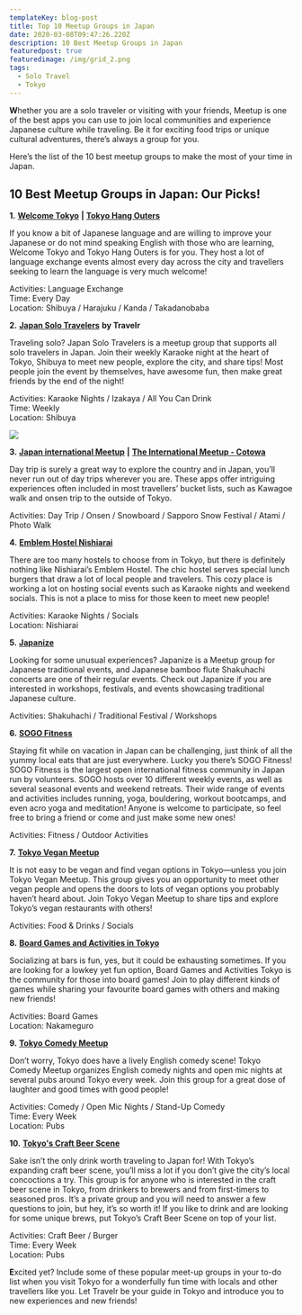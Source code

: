```yaml
---
templateKey: blog-post
title: Top 10 Meetup Groups in Japan
date: 2020-03-08T09:47:26.220Z
description: 10 Best Meetup Groups in Japan
featuredpost: true
featuredimage: /img/grid_2.png
tags:
  - Solo Travel
  - Tokyo
---
```

**W**hether you are a solo traveler or visiting with your friends, Meetup is one of the best apps you can use to join local communities and experience Japanese culture while traveling. Be it for exciting food trips or unique cultural adventures, there’s always a group for you. 

Here’s the list of the 10 best meetup groups to make the most of your time in Japan. 

## 10 Best Meetup Groups in Japan: Our Picks!

**1.** [**Welcome Tokyo**](https://www.meetup.com/Welcome-Tokyo/) **\|** [**Tokyo Hang Outers**](https://www.meetup.com/Tokyo-hungouters-Meetup/events/)

If you know a bit of Japanese language and are willing to improve your Japanese or do not mind speaking English with those who are learning, Welcome Tokyo and Tokyo Hang Outers is for you. They host a lot of language exchange events almost every day across the city and travellers seeking to learn the language is very much welcome! 

Activities: Language Exchange\
Time: Every Day\
Location: Shibuya / Harajuku / Kanda / Takadanobaba 

**2.** [**Japan Solo Travelers**](https://www.meetup.com/Japan-Solo-Travelers/) **by Travelr**

Traveling solo? Japan Solo Travelers is a meetup group that supports all solo travelers in Japan. Join their weekly Karaoke night at the heart of Tokyo, Shibuya to meet new people, explore the city, and share tips! Most people join the event by themselves, have awesome fun, then make great friends by the end of the night!      

Activities: Karaoke Nights / Izakaya / All You Can Drink \
Time: Weekly\
Location: Shibuya

![](/img/img_0393.jpg)

**3.** [**Japan international Meetup**](https://www.meetup.com/Japan-International-Meetup/) **\|** [**The International Meetup - Cotowa** ](https://www.meetup.com/Cotowa-Social-Events-Activities-Tokyo/)

Day trip is surely a great way to explore the country and in Japan, you’ll never run out of day trips wherever you are. These apps offer intriguing experiences often included in most travellers’ bucket lists, such as Kawagoe walk and onsen trip to the outside of Tokyo. 

Activities: Day Trip / Onsen / Snowboard / Sapporo Snow Festival / Atami / Photo Walk

**4.** [**Emblem Hostel Nishiarai** ](https://www.meetup.com/Emblem-Hostel-Nishiarai/)

There are too many hostels to choose from in Tokyo, but there is definitely nothing like Nishiarai’s Emblem Hostel. The chic hostel serves special lunch burgers that draw a lot of local people and travelers. This cozy place is working a lot on hosting social events such as Karaoke nights and weekend socials. This is not a place to miss for those keen to meet new people! 

Activities: Karaoke Nights / Socials\
Location: Nishiarai

**5.** [**Japanize**](https://www.meetup.com/japanize/)

Looking for some unusual experiences? Japanize is a Meetup group for Japanese traditional events, and Japanese bamboo flute Shakuhachi concerts are one of their regular events. Check out Japanize if you are interested in workshops, festivals, and events showcasing traditional Japanese culture.

Activities: Shakuhachi / Traditional Festival / Workshops

**6.** [**SOGO Fitness**](https://www.meetup.com/SOGO-Fitness/)

Staying fit while on vacation in Japan can be challenging, just think of all the yummy local eats that are just everywhere. Lucky you there’s SOGO Fitness! SOGO Fitness is the largest open international fitness community in Japan run by volunteers. SOGO hosts over 10 different weekly events, as well as several seasonal events and weekend retreats. Their wide range of events and activities includes running, yoga, bouldering, workout bootcamps, and even acro yoga and meditation! Anyone is welcome to participate, so feel free to bring a friend or come and just make some new ones!

Activities: Fitness / Outdoor Activities

**7.** [**Tokyo Vegan Meetup**](https://www.meetup.com/vegan-389/)

It is not easy to be vegan and find vegan options in Tokyo—unless you join Tokyo Vegan Meetup. This group gives you an opportunity to meet other vegan people and opens the doors to lots of vegan options you probably haven’t heard about. Join Tokyo Vegan Meetup to share tips and explore Tokyo’s vegan restaurants with others! 

Activities: Food & Drinks / Socials

**8.** [**Board Games and Activities in Tokyo**](https://www.meetup.com/Various-Games-in-Tokyo/)

Socializing at bars is fun, yes, but it could be exhausting sometimes. If you are looking for a lowkey yet fun option, Board Games and Activities Tokyo is the community for those into board games! Join to play different kinds of games while sharing your favourite board games with others and making new friends!  

Activities: Board Games\
Location: Nakameguro

**9.** [**Tokyo Comedy Meetup**](https://www.meetup.com/Tokyo-Comedy-Events/)

Don’t worry, Tokyo does have a lively English comedy scene! Tokyo Comedy Meetup organizes English comedy nights and open mic nights at several pubs around Tokyo every week. Join this group for a great dose of laughter and good times with good people! 

Activities:  Comedy / Open Mic Nights /  Stand-Up Comedy\
Time: Every Week\
Location: Pubs

**10.** [**Tokyo's Craft Beer Scene**](https://www.meetup.com/Tokyos-Craft-Beer-Scene/)

Sake isn’t the only drink worth traveling to Japan for! With Tokyo’s expanding craft beer scene, you’ll miss a lot if you don’t give the city’s local concoctions a try. This group is for anyone who is interested in the craft beer scene in Tokyo, from drinkers to brewers and from first-timers to seasoned pros. It’s a private group and you will need to answer a few questions to join, but hey, it’s so worth it! If you like to drink and are looking for some unique brews, put Tokyo’s Craft Beer Scene on top of your list.

Activities:  Craft Beer / Burger\
Time: Every Week\
Location: Pubs

**E**xcited yet? Include some of these popular meet-up groups in your to-do list when you visit Tokyo for a wonderfully fun time with locals and other travellers like you. Let Travelr be your guide in Tokyo and introduce you to new experiences and new friends!
